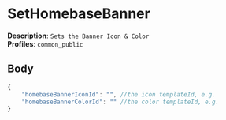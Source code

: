 # SetHomebaseBanner

**Description**: `Sets the Banner Icon & Color` \
**Profiles**: `common_public`

## Body
```js
{
    "homebaseBannerIconId": "", //the icon templateId, e.g.
    "homebaseBannerColorId": "" //the color templateId, e.g.
}
```
